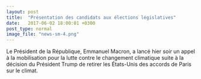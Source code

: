 ```yaml
---
layout: post
title:  "Présentation des candidats aux élections législatives"
date:   2017-06-02 18:00:01 +0300
post_type: normal
image_file: "news-sm-4.png"
---
```

Le Président de la République, Emmanuel Macron, a lancé hier soir un appel à la mobilisation pour la lutte contre le changement climatique suite à la décision du Président Trump de retirer les États-Unis des accords de Paris sur le climat.
